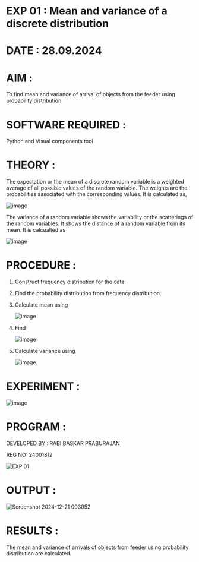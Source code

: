 # EXP 01 : Mean and variance of a discrete  distribution
# DATE : 28.09.2024
# AIM : 

To find mean and variance of arrival of objects from the feeder using probability distribution

# SOFTWARE REQUIRED :  

Python and Visual components tool

# THEORY :

The expectation or the mean of a discrete random variable is a weighted average of all possible
values of the random variable. The weights are the probabilities associated with the corresponding values. 
It is calculated as,

![image](https://user-images.githubusercontent.com/103921593/192938463-e34177f4-f188-48a0-bda2-8f6d1d660ed2.png)

The variance of a random variable shows the variability or the scatterings of the random variables.
It shows the distance of a random variable from its mean. It is calcualted as

![image](https://user-images.githubusercontent.com/103921593/192938695-99fedc01-34d5-4d36-84df-5880e766ed0c.png)


# PROCEDURE :

1. Construct frequency distribution for the data

2. Find the  probability distribution from frequency distribution.

3. Calculate mean using 
   
   ![image](https://user-images.githubusercontent.com/103921593/192940431-03b81777-c54d-4286-b4f4-82dfe7666b4c.png)

4. Find  
   
      ![image](https://user-images.githubusercontent.com/103921593/192940255-2d9dd746-6875-4a6d-877b-6da6cdb96ab1.png)

5.  Calculate variance using 
  
      ![image](https://user-images.githubusercontent.com/103921593/192942852-913550a9-fabe-4a55-b956-0487b18bbd97.png)


# EXPERIMENT  :

![image](https://user-images.githubusercontent.com/103921593/229993174-5b67e57e-3e01-4ac4-9f83-410a932b22bf.png)

# PROGRAM :
DEVELOPED BY : RABI BASKAR PRABURAJAN

REG NO: 24001812

![EXP 01](https://github.com/user-attachments/assets/14c84572-6200-4bec-b99c-9fc668ea594c)

# OUTPUT :
![Screenshot 2024-12-21 003052](https://github.com/user-attachments/assets/b147ad9e-63d5-495d-b121-d0a4824eb27e)


# RESULTS :
The mean and variance of arrivals of objects from feeder using probability distribution are calculated.

